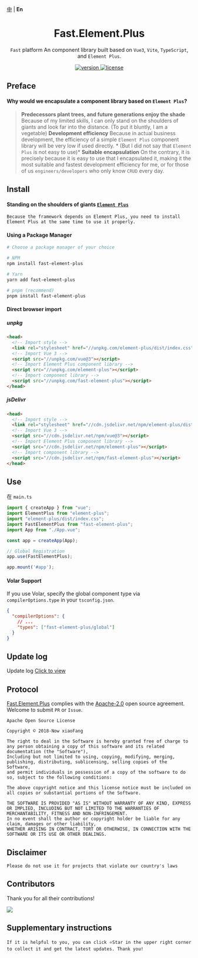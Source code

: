 [中](https://gitee.com/China-xiaoFang/fast.element.plus) | **En**

<h1 align="center">Fast.Element.Plus</h1>

<p align="center">
  <code>Fast</code> platform An component library built based on <code>Vue3</code>, <code>Vite</code>, <code>TypeScript</code>, and <code>Element Plus</code>.
</p>

<p align="center">
  <a href="https://www.npmjs.com/package/fast-element-plus">
    <img src="https://img.shields.io/npm/v/fast-element-plus?color=orange&label=" alt="version" />
  </a>
  <a href="https://gitee.com/China-xiaoFang/fast.element.plus/blob/master/LICENSE">
    <img src="https://img.shields.io/npm/l/fast-element-plus" alt="license" />
  </a>
</p>

## Preface

#### Why would we encapsulate a component library based on `Element Plus`?

  > **Predecessors plant trees, and future generations enjoy the shade**
  > Because of my limited skills, I can only stand on the shoulders of giants and look far into the distance. (To put it bluntly, I am a vegetable)
  > **Development efficiency**
  > Because in actual business development, the efficiency of a simple `Element Plus` component library will be very low if used directly. * (But I did not say that `Element Plus` is not easy to use)*
  > **Suitable encapsulation**
  > On the contrary, it is precisely because it is easy to use that I encapsulated it, making it the most suitable and fastest development efficiency for me, or for those of us `engineers/developers` who only know `CRUD` every day.

## Install

#### Standing on the shoulders of giants <a href="https://github.com/element-plus/element-plus">`Element Plus`</a>

```
Because the framework depends on Element Plus, you need to install Element Plus at the same time to use it properly.
```

#### Using a Package Manager

```sh
# Choose a package manager of your choice

# NPM
npm install fast-element-plus

# Yarn
yarn add fast-element-plus

# pnpm (recommend)
pnpm install fast-element-plus
```

#### Direct browser import

##### unpkg

```html
<head>
  <!-- Import style -->
  <link rel="stylesheet" href="//unpkg.com/element-plus/dist/index.css" />
  <!-- Import Vue 3 -->
  <script src="//unpkg.com/vue@3"></script>
  <!-- Import Element Plus component library -->
  <script src="//unpkg.com/element-plus"></script>
  <!-- Import component library -->
  <script src="//unpkg.com/fast-element-plus"></script>
</head>
```

##### jsDelivr

```html
<head>
  <!-- Import style -->
  <link rel="stylesheet" href="//cdn.jsdelivr.net/npm/element-plus/dist/index.css" />
  <!-- Import Vue 3 -->
  <script src="//cdn.jsdelivr.net/npm/vue@3"></script>
  <!-- Import Element Plus component library -->
  <script src="//cdn.jsdelivr.net/npm/element-plus"></script>
  <!-- Import component library -->
  <script src="//cdn.jsdelivr.net/npm/fast-element-plus"></script>
</head>
```

## Use

在 `main.ts`

```typescript
import { createApp } from "vue";
import ElementPlus from "element-plus";
import "element-plus/dist/index.css";
import FastElementPlus from "fast-element-plus";
import App from "./App.vue";

const app = createApp(App);

// Global Registration
app.use(FastElementPlus);

app.mount('#app');
```

#### Volar Support

If you use Volar, specify the global component type via `compilerOptions.type` in your `tsconfig.json`.

```json
{
  "compilerOptions": {
    // ...
    "types": ["fast-element-plus/global"]
  }
}
```

## Update log

Update log [Click to view](https://gitee.com/China-xiaoFang/fast.element.plus/commits/master)

## Protocol

[Fast.Element.Plus](https://gitee.com/China-xiaoFang/fast.element.plus) complies with the [Apache-2.0](https://gitee.com/China-xiaoFang/fast.element.plus/blob/master/LICENSE) open source agreement. Welcome to submit `PR` or `Issue`.

```
Apache Open Source License

Copyright © 2018-Now xiaoFang

The right to deal in the Software is hereby granted free of charge to any person obtaining a copy of this software and its related documentation (the "Software"),
Including but not limited to using, copying, modifying, merging, publishing, distributing, sublicensing, selling copies of the Software,
and permit individuals in possession of a copy of the software to do so, subject to the following conditions:

The above copyright notice and this license notice must be included on all copies or substantial portions of the Software.

THE SOFTWARE IS PROVIDED "AS IS" WITHOUT WARRANTY OF ANY KIND, EXPRESS OR IMPLIED, INCLUDING BUT NOT LIMITED TO THE WARRANTIES OF MERCHANTABILITY, FITNESS AND NON-INFRINGEMENT.
In no event shall the author or copyright holder be liable for any claim, damages or other liability,
WHETHER ARISING IN CONTRACT, TORT OR OTHERWISE, IN CONNECTION WITH THE SOFTWARE OR ITS USE OR OTHER DEALINGS.
```

## Disclaimer

```
Please do not use it for projects that violate our country's laws
```

## Contributors

Thank you for all their contributions!

<a href="https://github.com/China-xiaoFang/Fast.Element.Plus/graphs/contributors">
  <img src="https://contrib.rocks/image?repo=China-xiaoFang/Fast.Element.Plus" />
</a>

## Supplementary instructions

```
If it is helpful to you, you can click ⭐Star in the upper right corner to collect it and get the latest updates. Thank you!
```
